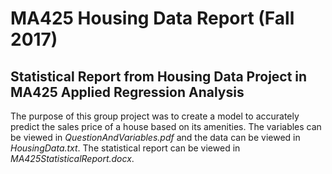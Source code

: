 # MA425 Housing Data Report (Fall 2017)
## Statistical Report from Housing Data Project in MA425 Applied Regression Analysis

The purpose of this group project was to create a model to accurately predict the sales price of a house based on its amenities.
The variables can be viewed in _QuestionAndVariables.pdf_ and the data can be viewed in _HousingData.txt_.
The statistical report can be viewed in _MA425StatisticalReport.docx_.
